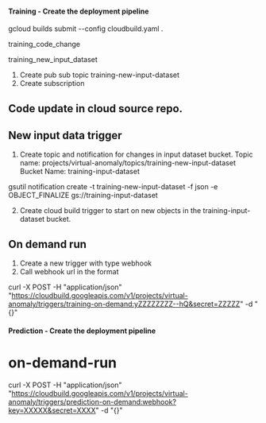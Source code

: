 #### Training - Create the deployment pipeline

 gcloud builds submit --config cloudbuild.yaml .


training_code_change

training_new_input_dataset
1. Create pub sub topic training-new-input-dataset
2. Create subscription 


## Code update in cloud source repo.

## New input data trigger

1. Create topic and notification for changes in input dataset bucket.
Topic name: projects/virtual-anomaly/topics/training-new-input-dataset
Bucket Name: training-input-dataset

gsutil notification create -t training-new-input-dataset -f json -e OBJECT_FINALIZE gs://training-input-dataset

2. Create cloud build trigger to start on new objects in the training-input-dataset bucket.


## On demand run
1. Create a new trigger with type webhook
2. Call webhook url in the format 

 curl -X POST -H "application/json" "https://cloudbuild.googleapis.com/v1/projects/virtual-anomaly/triggers/training-on-demand:yZZZZZZZZ--hQ&secret=ZZZZZ" -d "{}"


#### Prediction - Create the deployment pipeline

# on-demand-run

 curl -X POST -H "application/json" "https://cloudbuild.googleapis.com/v1/projects/virtual-anomaly/triggers/prediction-on-demand:webhook?key=XXXXX&secret=XXXX" -d "{}"